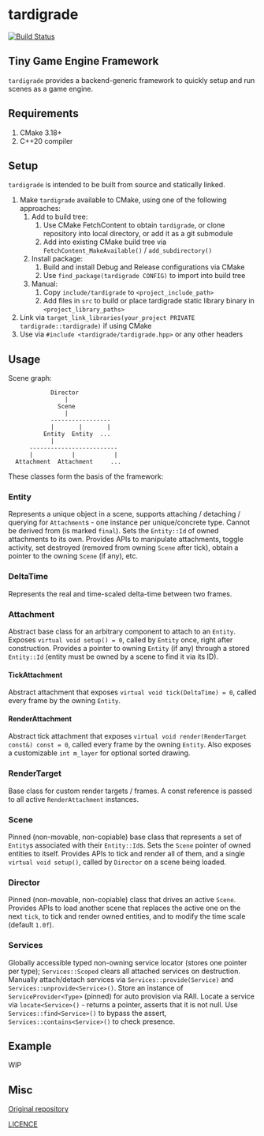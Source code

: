 # tardigrade

[![Build Status](https://github.com/karnkaul/tardigrade/actions/workflows/ci.yml/badge.svg)](https://github.com/karnkaul/tardigrade/actions/workflows/ci.yml)

## Tiny Game Engine Framework

`tardigrade` provides a backend-generic framework to quickly setup and run scenes as a game engine.

## Requirements

1. CMake 3.18+
1. C++20 compiler

## Setup

`tardigrade` is intended to be built from source and statically linked.

1. Make `tardigrade` available to CMake, using one of the following approaches:
    1. Add to build tree:
        1. Use CMake FetchContent to obtain `tardigrade`, or clone repository into local directory, or add it as a git submodule
        1. Add into existing CMake build tree via  `FetchContent_MakeAvailable()` / `add_subdirectory()`
    1. Install package:
        1. Build and install Debug and Release configurations via CMake
        1. Use `find_package(tardigrade CONFIG)` to import into build tree
    1. Manual:
        1. Copy `include/tardigrade` to `<project_include_path>`
        1. Add files in `src` to build or place tardigrade static library binary in `<project_library_paths>`
1. Link via `target_link_libraries(your_project PRIVATE tardigrade::tardigrade)` if using CMake
1. Use via `#include <tardigrade/tardigrade.hpp>` or any other headers

## Usage

Scene graph:

```
            Director
                |
              Scene
                |
            -----------------
            |       |       |
          Entity  Entity  ...
            |
      -------------------------
      |           |           |
  Attachment  Attachment     ... 
```

These classes form the basis of the framework:

### Entity

Represents a unique object in a scene, supports attaching / detaching / querying for `Attachment`s - one instance per unique/concrete type. Cannot be derived from (is marked `final`). Sets the `Entity::Id` of owned attachments to its own. Provides APIs to manipulate attachments, toggle activity, set destroyed (removed from owning `Scene` after tick), obtain a pointer to the owning `Scene` (if any), etc.

### DeltaTime

Represents the real and time-scaled delta-time between two frames.

### Attachment

Abstract base class for an arbitrary component to attach to an `Entity`. Exposes `virtual void setup() = 0`, called by `Entity` once, right after construction. Provides a pointer to owning `Entity` (if any) through a stored `Entity::Id` (entity must be owned by a scene to find it via its ID).

#### TickAttachment

Abstract attachment that exposes `virtual void tick(DeltaTime) = 0`, called every frame by the owning `Entity`.

#### RenderAttachment

Abstract tick attachment that exposes `virtual void render(RenderTarget const&) const = 0`, called every frame by the owning `Entity`. Also exposes a customizable `int m_layer` for optional sorted drawing.

### RenderTarget

Base class for custom render targets / frames. A const reference is passed to all active `RenderAttachment` instances.

### Scene

Pinned (non-movable, non-copiable) base class that represents a set of `Entity`s associated with their `Entity::Id`s. Sets the `Scene` pointer of owned entities to itself. Provides APIs to tick and render all of them, and a single `virtual void setup()`, called by `Director` on a scene being loaded.

### Director

Pinned (non-movable, non-copiable) class that drives an active `Scene`. Provides APIs to load another scene that replaces the active one on the next `tick`, to tick and render owned entities, and to modify the time scale (default `1.0f`).

### Services

Globally accessible typed non-owning service locator (stores one pointer per type); `Services::Scoped` clears all attached services on destruction. Manually attach/detach services via `Services::provide(Service)` and `Services::unprovide<Service>()`. Store an instance of `ServiceProvider<Type>` (pinned) for auto provision via RAII. Locate a service via `locate<Service>()` - returns a pointer, asserts that it is not null. Use `Services::find<Service>()` to bypass the assert, `Services::contains<Service>()` to check presence.

## Example

WIP

## Misc

[Original repository](https://github.com/karnkaul/tardigrade)

[LICENCE](LICENSE)
